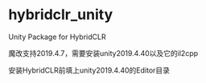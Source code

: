# hybridclr_unity
Unity Package for HybridCLR

魔改支持2019.4.7，需要安装unity2019.4.40以及它的il2cpp

安装HybridCLR前填上unity2019.4.40的Editor目录

